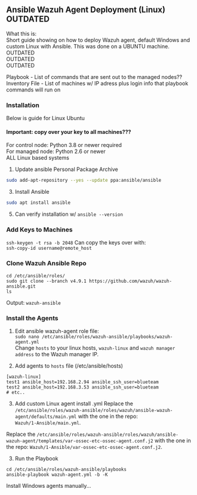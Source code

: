 ## Ansible Wazuh Agent Deployment (Linux) OUTDATED ##
What this is:  
Short guide showing on how to deploy Wazuh agent, default Windows and custom Linux with Ansible. This was done on a UBUNTU machine.  
OUTDATED  
OUTDATED  
OUTDATED

Playbook - List of commands that are sent out to the managed nodes?? <br>
Inventory File - List of machines w/ IP adress plus login info that playbook commands will run on

### Installation ###  
Below is guide for Linux Ubuntu

#### Important: copy over your key to all machines??? ####
For control node: Python 3.8 or newer required <br>
For managed node: Python 2.6 or newer <br>
ALL Linux based systems <br> 

1. Update ansible Personal Package Archive 
```bash
sudo add-apt-repository --yes --update ppa:ansible/ansible
```
3. Install Ansible
```bash
sudo apt install ansible
```
5. Can verify installation w/ 
```ansible --version```

### Add Keys to Machines ###

```ssh-keygen -t rsa -b 2048```
Can copy the keys over with:  
```ssh-copy-id username@remote_host```

### Clone Wazuh Ansible Repo ###

```
cd /etc/ansible/roles/
sudo git clone --branch v4.9.1 https://github.com/wazuh/wazuh-ansible.git
ls
```
Output: `wazuh-ansible`

### Install the Agents ###

1. Edit ansible wazuh-agent role file:  
```sudo nano /etc/ansible/roles/wazuh-ansible/playbooks/wazuh-agent.yml```  
Change `hosts` to your linux hosts, `wazuh-linux` and `wazuh manager address` to the Wazuh manager IP.

2. Add agents to `hosts` file (/etc/ansible/hosts)
```
[wazuh-linux]
test1 ansible_host=192.168.2.94 ansible_ssh_user=blueteam
test2 ansible_host=192.168.3.53 ansible_ssh_user=blueteam
# etc..
```

3. Add custom Linux agent install .yml
Replace the ```/etc/ansible/roles/wazuh-ansible/roles/wazuh/ansible-wazuh-agent/defaults/main.yml``` with the one in the repo:  
`Wazuh/1-Ansible/main.yml`.  

Replace the ```/etc/ansible/roles/wazuh-ansible/roles/wazuh/ansible-wazuh-agent/templates/var-ossec-etc-ossec-agent.conf.j2``` with the one in the repo:
`Wazuh/1-Ansible/var-ossec-etc-ossec-agent.conf.j2`.  


3. Run the Playbook
```
cd /etc/ansible/roles/wazuh-ansible/playbooks
ansible-playbook wazuh-agent.yml -b -K
```
Install Windows agents manually...
